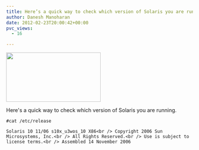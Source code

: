```yaml
---
title: Here’s a quick way to check which version of Solaris you are running.
author: Danesh Manoharan
date: 2012-02-23T20:00:42+00:00
pvc_views:
  - 16

---
```

 

<img loading="lazy" class="alignnone  wp-image-2387" title="solaris logo" src="/wp-content/uploads/2012/02/solaris-logo.png" alt="" width="255" height="133" /> 

Here's a quick way to check which version of Solaris you are running.

`#cat /etc/release`

`Solaris 10 11/06 s10x_u3wos_10 X86<br />
Copyright 2006 Sun Microsystems, Inc.<br />
All Rights Reserved.<br />
Use is subject to license terms.<br />
Assembled 14 November 2006`